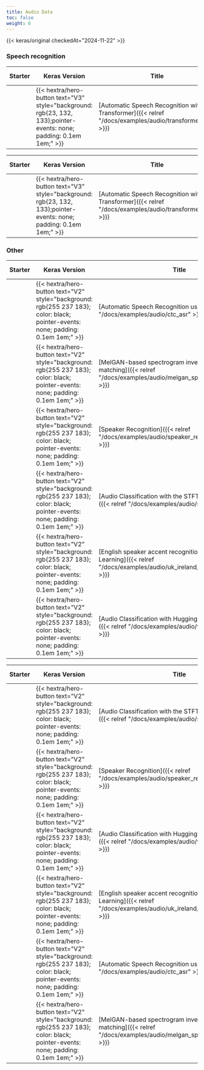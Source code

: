 ```yaml
---
title: Audio Data
toc: false
weight: 6
---
```


{{< keras/original checkedAt="2024-11-22" >}}

### Speech recognition

| Starter | Keras Version                                                                                                        | Title                                                                                                  | Date Created | Last Modified |
| ------- | -------------------------------------------------------------------------------------------------------------------- | ------------------------------------------------------------------------------------------------------ | ------------ | ------------- |
|         | {{< hextra/hero-button text="V3" style="background: rgb(23, 132, 133);pointer-events: none; padding: 0.1em 1em;" >}} | [Automatic Speech Recognition with Transformer]({{< relref "/docs/examples/audio/transformer_asr" >}}) | 2021/01/13   | 2021/01/13    |

| Starter | Keras Version                                                                                                        | Title                                                                                                  | Date Created | Last Modified ▼ |
| ------- | -------------------------------------------------------------------------------------------------------------------- | ------------------------------------------------------------------------------------------------------ | ------------ | --------------- |
|         | {{< hextra/hero-button text="V3" style="background: rgb(23, 132, 133);pointer-events: none; padding: 0.1em 1em;" >}} | [Automatic Speech Recognition with Transformer]({{< relref "/docs/examples/audio/transformer_asr" >}}) | 2021/01/13   | 2021/01/13      |

### Other

| Starter | Keras Version                                                                                                                      | Title                                                                                                                             | Date Created | Last Modified |
| ------- | ---------------------------------------------------------------------------------------------------------------------------------- | --------------------------------------------------------------------------------------------------------------------------------- | ------------ | ------------- |
|         | {{< hextra/hero-button text="V2" style="background: rgb(255 237 183); color: black; pointer-events: none; padding: 0.1em 1em;" >}} | [Automatic Speech Recognition using CTC]({{< relref "/docs/examples/audio/ctc_asr" >}})                                           | 2021/09/26   | 2021/09/26    |
|         | {{< hextra/hero-button text="V2" style="background: rgb(255 237 183); color: black; pointer-events: none; padding: 0.1em 1em;" >}} | [MelGAN-based spectrogram inversion using feature matching]({{< relref "/docs/examples/audio/melgan_spectrogram_inversion" >}})   | 2021/09/02   | 2021/09/15    |
|         | {{< hextra/hero-button text="V2" style="background: rgb(255 237 183); color: black; pointer-events: none; padding: 0.1em 1em;" >}} | [Speaker Recognition]({{< relref "/docs/examples/audio/speaker_recognition_using_cnn" >}})                                        | 2020/06/14   | 2023/07/19    |
|         | {{< hextra/hero-button text="V2" style="background: rgb(255 237 183); color: black; pointer-events: none; padding: 0.1em 1em;" >}} | [Audio Classification with the STFTSpectrogram layer]({{< relref "/docs/examples/audio/stft" >}})                                 | 2024/10/04   | 2024/10/04    |
|         | {{< hextra/hero-button text="V2" style="background: rgb(255 237 183); color: black; pointer-events: none; padding: 0.1em 1em;" >}} | [English speaker accent recognition using Transfer Learning]({{< relref "/docs/examples/audio/uk_ireland_accent_recognition" >}}) | 2022/04/16   | 2022/04/16    |
|         | {{< hextra/hero-button text="V2" style="background: rgb(255 237 183); color: black; pointer-events: none; padding: 0.1em 1em;" >}} | [Audio Classification with Hugging Face Transformers]({{< relref "/docs/examples/audio/wav2vec2_audiocls" >}})                    | 2022/07/01   | 2022/08/27    |

| Starter | Keras Version                                                                                                                      | Title                                                                                                                             | Date Created | Last Modified ▼ |
| ------- | ---------------------------------------------------------------------------------------------------------------------------------- | --------------------------------------------------------------------------------------------------------------------------------- | ------------ | --------------- |
|         | {{< hextra/hero-button text="V2" style="background: rgb(255 237 183); color: black; pointer-events: none; padding: 0.1em 1em;" >}} | [Audio Classification with the STFTSpectrogram layer]({{< relref "/docs/examples/audio/stft" >}})                                 | 2024/10/04   | 2024/10/04      |
|         | {{< hextra/hero-button text="V2" style="background: rgb(255 237 183); color: black; pointer-events: none; padding: 0.1em 1em;" >}} | [Speaker Recognition]({{< relref "/docs/examples/audio/speaker_recognition_using_cnn" >}})                                        | 2020/06/14   | 2023/07/19      |
|         | {{< hextra/hero-button text="V2" style="background: rgb(255 237 183); color: black; pointer-events: none; padding: 0.1em 1em;" >}} | [Audio Classification with Hugging Face Transformers]({{< relref "/docs/examples/audio/wav2vec2_audiocls" >}})                    | 2022/07/01   | 2022/08/27      |
|         | {{< hextra/hero-button text="V2" style="background: rgb(255 237 183); color: black; pointer-events: none; padding: 0.1em 1em;" >}} | [English speaker accent recognition using Transfer Learning]({{< relref "/docs/examples/audio/uk_ireland_accent_recognition" >}}) | 2022/04/16   | 2022/04/16      |
|         | {{< hextra/hero-button text="V2" style="background: rgb(255 237 183); color: black; pointer-events: none; padding: 0.1em 1em;" >}} | [Automatic Speech Recognition using CTC]({{< relref "/docs/examples/audio/ctc_asr" >}})                                           | 2021/09/26   | 2021/09/26      |
|         | {{< hextra/hero-button text="V2" style="background: rgb(255 237 183); color: black; pointer-events: none; padding: 0.1em 1em;" >}} | [MelGAN-based spectrogram inversion using feature matching]({{< relref "/docs/examples/audio/melgan_spectrogram_inversion" >}})   | 2021/09/02   | 2021/09/15      |
